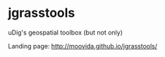 jgrasstools
===========

uDig's geospatial toolbox (but not only)


Landing page: http://moovida.github.io/jgrasstools/

